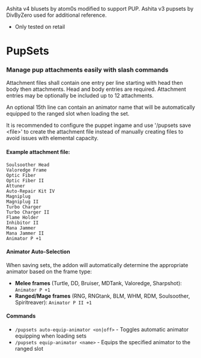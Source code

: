 Ashita v4 blusets by atom0s modified to support PUP. Ashita v3 pupsets by DivByZero used for additional reference.
- Only tested on retail
 
# PupSets
### Manage pup attachments easily with slash commands

Attachment files shall contain one entry per line starting with head then body then attachments. Head and body entries are required. Attachment entries may be optionally be included up to 12 attachments.

An optional 15th line can contain an animator name that will be automatically equipped to the ranged slot when loading the set.

It is recommended to configure the puppet ingame and use '/pupsets save \<file\>' to create the attachment file instead of manually creating files to avoid issues with elemental capacity.

#### Example attachment file:

    Soulsoother Head
    Valoredge Frame
    Optic Fiber
    Optic Fiber II
    Attuner
    Auto-Repair Kit IV
    Magniplug
    Magniplug II
    Turbo Charger
    Turbo Charger II
    Flame Holder
    Inhibitor II
    Mana Jammer
    Mana Jammer II
    Animator P +1

#### Animator Auto-Selection

When saving sets, the addon will automatically determine the appropriate animator based on the frame type:

- **Melee frames** (Turtle, DD, Bruiser, MDTank, Valoredge, Sharpshot): `Animator P +1`
- **Ranged/Mage frames** (RNG, RNGtank, BLM, WHM, RDM, Soulsoother, Spiritreaver): `Animator P II +1`

#### Commands

- `/pupsets auto-equip-animator <on|off>` - Toggles automatic animator equipping when loading sets
- `/pupsets equip-animator <name>` - Equips the specified animator to the ranged slot
